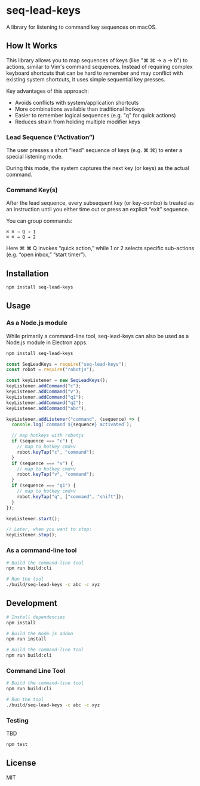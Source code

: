# seq-lead-keys

A library for listening to command key sequences on macOS.

## How It Works

This library allows you to map sequences of keys (like "⌘ ⌘ → a → b") to actions, similar to Vim's command sequences. Instead of requiring complex keyboard shortcuts that can be hard to remember and may conflict with existing system shortcuts, it uses simple sequential key presses.

Key advantages of this approach:

- Avoids conflicts with system/application shortcuts
- More combinations available than traditional hotkeys
- Easier to remember logical sequences (e.g. "q" for quick actions)
- Reduces strain from holding multiple modifier keys

### Lead Sequence (“Activation”)

The user presses a short “lead” sequence of keys (e.g. ⌘ ⌘) to enter a special listening mode.

During this mode, the system captures the next key (or keys) as the actual command.

### Command Key(s)

After the lead sequence, every subsequent key (or key-combo) is treated as an instruction until you either time out or press an explicit “exit” sequence.

You can group commands:

```
⌘ ⌘ → Q → 1
⌘ ⌘ → Q → 2
```

Here ⌘ ⌘ Q invokes “quick action,” while 1 or 2 selects specific sub-actions (e.g. “open inbox,” “start timer”).

## Installation

```bash
npm install seq-lead-keys
```

## Usage

### As a Node.js module

While primarily a command-line tool, seq-lead-keys can also be used as a Node.js module in Electron apps.

```bash
npm install seq-lead-keys
```

```javascript
const SeqLeadKeys = require("seq-lead-keys");
const robot = require("robotjs");

const keyListener = new SeqLeadKeys();
keyListener.addCommand("c");
keyListener.addCommand("v");
keyListener.addCommand("q1");
keyListener.addCommand("q2");
keyListener.addCommand("abc");

keyListener.addListener("command", (sequence) => {
  console.log(`command ${sequence} activated`);

  // map hotkeys with robotjs
  if (sequence === "c") {
    // map to hotkey cmd+v
    robot.keyTap("c", "command");
  }
  if (sequence === "v") {
    // map to hotkey cmd+v
    robot.keyTap("v", "command");
  }
  if (sequence === "q1") {
    // map to hotkey cmd+v
    robot.keyTap("q", ["command", "shift"]);
  }
});

keyListener.start();

// Later, when you want to stop:
keyListener.stop();
```

### As a command-line tool

```bash
# Build the command-line tool
npm run build:cli

# Run the tool
./build/seq-lead-keys -c abc -c xyz
```

## Development

```bash
# Install dependencies
npm install

# Build the Node.js addon
npm run install

# Build the command-line tool
npm run build:cli
```

### Command Line Tool

```bash
# Build the command-line tool
npm run build:cli

# Run the tool
./build/seq-lead-keys -c abc -c xyz
```

### Testing

TBD

```bash
npm test
```

## License

MIT

